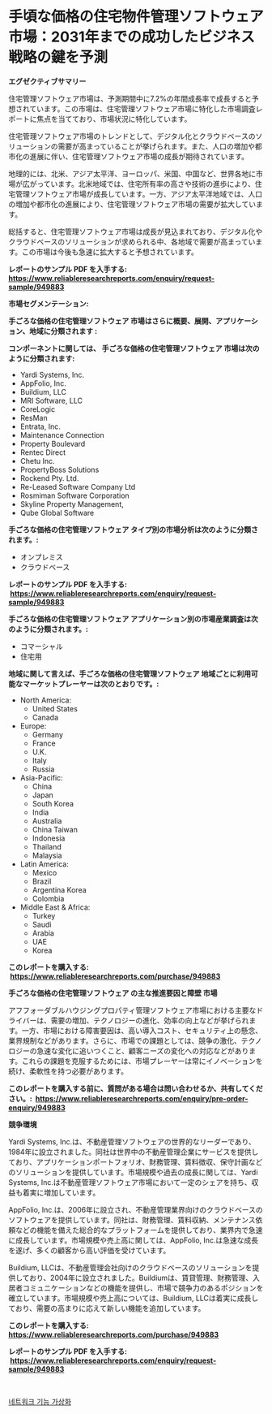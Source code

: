 <p><h1>手頃な価格の住宅物件管理ソフトウェア市場：2031年までの成功したビジネス戦略の鍵を予測</h1></p><p><strong>エグゼクティブサマリー</strong></p>
<p><p>住宅管理ソフトウェア市場は、予測期間中に7.2%の年間成長率で成長すると予想されています。この市場は、住宅管理ソフトウェア市場に特化した市場調査レポートに焦点を当てており、市場状況に特化しています。</p><p>住宅管理ソフトウェア市場のトレンドとして、デジタル化とクラウドベースのソリューションの需要が高まっていることが挙げられます。また、人口の増加や都市化の進展に伴い、住宅管理ソフトウェア市場の成長が期待されています。</p><p>地理的には、北米、アジア太平洋、ヨーロッパ、米国、中国など、世界各地に市場が広がっています。北米地域では、住宅所有率の高さや技術の進歩により、住宅管理ソフトウェア市場が成長しています。一方、アジア太平洋地域では、人口の増加や都市化の進展により、住宅管理ソフトウェア市場の需要が拡大しています。</p><p>総括すると、住宅管理ソフトウェア市場は成長が見込まれており、デジタル化やクラウドベースのソリューションが求められる中、各地域で需要が高まっています。この市場は今後も急速に拡大すると予想されています。</p></p>
<p><strong>レポートのサンプル PDF を入手する: <a href="https://www.reliableresearchreports.com/enquiry/request-sample/949883">https://www.reliableresearchreports.com/enquiry/request-sample/949883</a></strong></p>
<p><strong>市場セグメンテーション:</strong></p>
<p><strong> 手ごろな価格の住宅管理ソフトウェア 市場はさらに概要、展開、アプリケーション、地域に分類されます :</strong></p>
<p><strong>コンポーネントに関しては、 手ごろな価格の住宅管理ソフトウェア 市場は次のように分類されます: &nbsp;</strong></p>
<p><ul><li>Yardi Systems, Inc.</li><li>AppFolio, Inc.</li><li>Buildium, LLC</li><li>MRI Software, LLC</li><li>CoreLogic</li><li>ResMan</li><li>Entrata, Inc.</li><li>Maintenance Connection</li><li>Property Boulevard</li><li>Rentec Direct</li><li>Chetu Inc.</li><li>PropertyBoss Solutions</li><li>Rockend Pty. Ltd.</li><li>Re-Leased Software Company Ltd</li><li>Rosmiman Software Corporation</li><li>Skyline Property Management,</li><li>Qube Global Software</li></ul></p>
<p><strong> 手ごろな価格の住宅管理ソフトウェア タイプ別の市場分析は次のように分類されます。:</strong></p>
<p><ul><li>オンプレミス</li><li>クラウドベース</li></ul></p>
<p><strong>レポートのサンプル PDF を入手する: &nbsp;<a href="https://www.reliableresearchreports.com/enquiry/request-sample/949883">https://www.reliableresearchreports.com/enquiry/request-sample/949883</a></strong></p>
<p><strong> 手ごろな価格の住宅管理ソフトウェア アプリケーション別の市場産業調査は次のように分類されます。:</strong></p>
<p><ul><li>コマーシャル</li><li>住宅用</li></ul></p>
<p><strong>地域に関して言えば、手ごろな価格の住宅管理ソフトウェア 地域ごとに利用可能なマーケットプレーヤーは次のとおりです。:</strong></p>
<p><ul>
    <li>
        North America:
        <ul>
            <li>United States</li>
            <li>Canada</li>
        </ul>
    </li>
    <li>
        Europe:
        <ul>
            <li>Germany</li>
            <li>France</li>
            <li>U.K.</li>
            <li>Italy</li>
            <li>Russia</li>
        </ul>
    </li>
    <li>
        Asia-Pacific:
        <ul>
            <li>China</li>
            <li>Japan</li>
            <li>South Korea</li>
            <li>India</li>
            <li>Australia</li>
            <li>China Taiwan</li>
            <li>Indonesia</li>
            <li>Thailand</li>
            <li>Malaysia</li>
        </ul>
    </li>
    <li>
        Latin America:
        <ul>
            <li>Mexico</li>
            <li>Brazil</li>
            <li>Argentina Korea</li>
            <li>Colombia</li>
        </ul>
    </li>
    <li>
        Middle East & Africa:
        <ul>
            <li>Turkey</li>
            <li>Saudi</li>
            <li>Arabia</li>
            <li>UAE</li>
            <li>Korea</li>
        </ul>
    </li>
    </ul></p>
<p><strong>このレポートを購入する: &nbsp;<a href="https://www.reliableresearchreports.com/purchase/949883">https://www.reliableresearchreports.com/purchase/949883</a></strong></p>
<p><strong>手ごろな価格の住宅管理ソフトウェア の主な推進要因と障壁 市場</strong></p>
<p><p>アフフォーダブルハウジングプロパティ管理ソフトウェア市場における主要なドライバーは、需要の増加、テクノロジーの進化、効率の向上などが挙げられます。一方、市場における障害要因は、高い導入コスト、セキュリティ上の懸念、業界規制などがあります。さらに、市場での課題としては、競争の激化、テクノロジーの急速な変化に追いつくこと、顧客ニーズの変化への対応などがあります。これらの課題を克服するためには、市場プレーヤーは常にイノベーションを続け、柔軟性を持つ必要があります。</p></p>
<p><strong>このレポートを購入する前に、質問がある場合は問い合わせるか、共有してください。:&nbsp; <a href="https://www.reliableresearchreports.com/enquiry/pre-order-enquiry/949883">https://www.reliableresearchreports.com/enquiry/pre-order-enquiry/949883</a></strong></p>
<p><strong>競争環境</strong></p>
<p><p>Yardi Systems, Inc.は、不動産管理ソフトウェアの世界的なリーダーであり、1984年に設立されました。同社は世界中の不動産管理企業にサービスを提供しており、アプリケーションポートフォリオ、財務管理、賃料徴収、保守計画などのソリューションを提供しています。市場規模や過去の成長に関しては、Yardi Systems, Inc.は不動産管理ソフトウェア市場において一定のシェアを持ち、収益も着実に増加しています。</p><p>AppFolio, Inc.は、2006年に設立され、不動産管理業界向けのクラウドベースのソフトウェアを提供しています。同社は、財務管理、賃料収納、メンテナンス依頼などの機能を備えた総合的なプラットフォームを提供しており、業界内で急速に成長しています。市場規模や売上高に関しては、AppFolio, Inc.は急速な成長を遂げ、多くの顧客から高い評価を受けています。</p><p>Buildium, LLCは、不動産管理会社向けのクラウドベースのソリューションを提供しており、2004年に設立されました。Buildiumは、賃貸管理、財務管理、入居者コミュニケーションなどの機能を提供し、市場で競争力のあるポジションを確立しています。市場規模や売上高については、Buildium, LLCは着実に成長しており、需要の高まりに応えて新しい機能を追加しています。</p></p>
<p><strong>このレポートを購入する: &nbsp; <a href="https://www.reliableresearchreports.com/purchase/949883">https://www.reliableresearchreports.com/purchase/949883</a></strong></p>
<p><strong>レポートのサンプル PDF を入手する: &nbsp;<a href="https://www.reliableresearchreports.com/enquiry/request-sample/949883">https://www.reliableresearchreports.com/enquiry/request-sample/949883</a></strong><strong></strong></p>
<p>&nbsp;</p>
<p><p><a href="https://github.com/iansanftyord09878/Market-Research-Report-List-1/blob/main/26208118658.md">네트워크 기능 가상화</a></p></p>